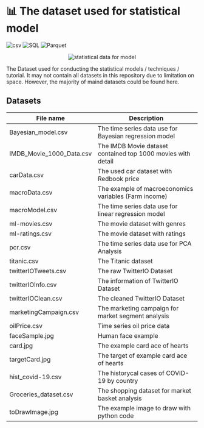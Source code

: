 # 📊 The dataset used for statistical model

![csv](https://img.shields.io/badge/Tools-csv-brightgreen)
![SQL](https://img.shields.io/badge/Tools-SQL-brightgreen)
![Parquet](https://img.shields.io/badge/Tools-parquet-brightgreen)

<p align="center">
  <img src="https://miro.medium.com/max/1400/1*t8d6pcrhaZ3GZn31Y-U0pA.png" alt="statistical data for model"/>
</p>

The Dataset used for conducting the statistical models / techniques / tutorial. It may not contain all datasets in this repository due to limitation on space. However, the majority of maind datasets could be found here.

## Datasets
| File name | Description |
| --- | --- |
| Bayesian_model.csv | The time series data use for Bayesian regression model |
| IMDB_Movie_1000_Data.csv | The IMDB Movie dataset contained top 1000 movies with detail |
| carData.csv | The used car dataset with Redbook price |
| macroData.csv | The example of macroeconomics variables (Farm income) |
| macroModel.csv | The time series data use for linear regression model |
| ml-movies.csv | The movie dataset with genres |
| ml-ratings.csv | The movie dataset with ratings |
| pcr.csv | The time series data use for PCA Analysis |
| titanic.csv | The Titanic dataset |
| twitterIOTweets.csv | The raw TwitterIO Dataset |
| twitterIOInfo.csv | The information of TwitterIO Dataset |
| twitterIOClean.csv | The cleaned TwitterIO Dataset |
| marketingCampaign.csv | The marketing campaign for market segment analysis |
| oilPrice.csv | Time series oil price data |
| faceSample.jpg | Human face example |
| card.jpg | The example card ace of hearts |
| targetCard.jpg | The target of example card ace of hearts |
| hist_covid-19.csv | The historycal cases of COVID-19 by country |
| Groceries_dataset.csv | The shopping dataset for market basket analysis |
| toDrawImage.jpg | The example image to draw with python code |
